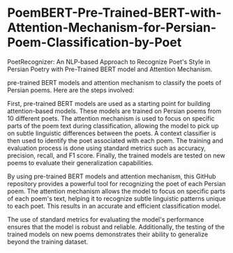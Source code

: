 # PoemBERT-Pre-Trained-BERT-with-Attention-Mechanism-for-Persian-Poem-Classification-by-Poet
PoetRecognizer: An NLP-based Approach to Recognize Poet's Style in Persian Poetry with Pre-Trained BERT model and Attention Mechanism.


pre-trained BERT models and attention mechanism to classify the poets of Persian poems. Here are the steps involved:

First, pre-trained BERT models are used as a starting point for building attention-based models. These models are trained on Persian poems from 10 different poets.
The attention mechanism is used to focus on specific parts of the poem text during classification, allowing the model to pick up on subtle linguistic differences between the poets.
A context classifier is then used to identify the poet associated with each poem.
The training and evaluation process is done using standard metrics such as accuracy, precision, recall, and F1 score.
Finally, the trained models are tested on new poems to evaluate their generalization capabilities.

By using pre-trained BERT models and attention mechanism, this GitHub repository provides a powerful tool for recognizing the poet of each Persian poem. The attention mechanism allows the model to focus on specific parts of each poem's text, helping it to recognize subtle linguistic patterns unique to each poet. This results in an accurate and efficient classification model.

The use of standard metrics for evaluating the model's performance ensures that the model is robust and reliable. Additionally, the testing of the trained models on new poems demonstrates their ability to generalize beyond the training dataset.
